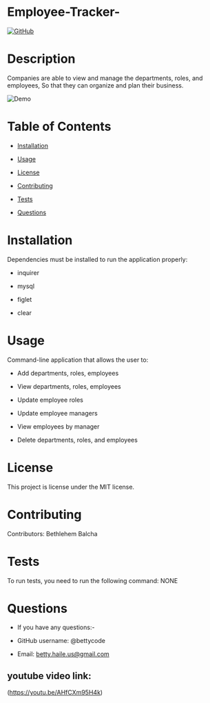 # Employee-Tracker-



[![GitHub](https://img.shields.io/github/license/bettycode/Employee-Tracker-?logo=MIT&style=plastic)](https://github.com/BB/Employee-Tracker-)

# Description

Companies are able to view and manage the departments, roles, and employees, So that they can organize and plan their business.



![Demo](employeeT.gif)


# Table of Contents

* [Installation](#installation)

* [Usage](#usage)

* [License](#license)

* [Contributing](#contributing)

* [Tests](#tests)

* [Questions](#questions)

# Installation

Dependencies must be installed to run the application properly: 

* inquirer

* mysql

* figlet

* clear

# Usage

Command-line application that allows the user to:


* Add departments, roles, employees


* View departments, roles, employees


* Update employee roles


* Update employee managers


* View employees by manager


* Delete departments, roles, and employees

# License

This project is license under the MIT license.

# Contributing

​Contributors: Bethlehem Balcha

# Tests

To run tests, you need to run the following command: NONE

# Questions

* If you have any questions:-

* GitHub username: @bettycode

* Email: betty.haile.us@gmail.com

## youtube video link: 

(https://youtu.be/AHfCXm95H4k)

